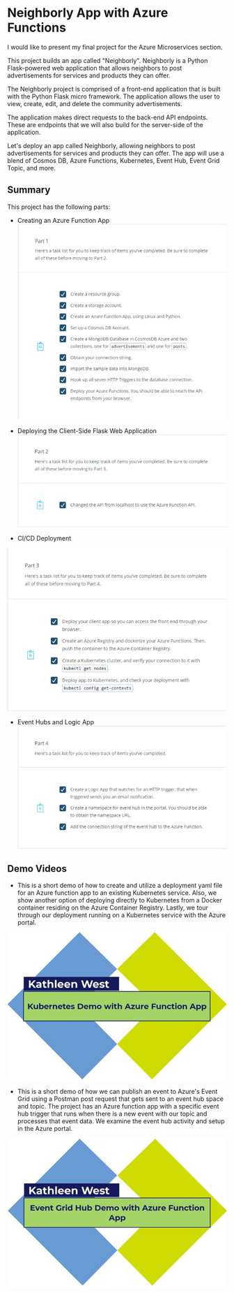 # Neighborly App with Azure Functions


I would like to present my final project for the Azure Microservices section. 

This project builds an app called "Neighborly". Neighborly is a Python Flask-powered web application that allows neighbors to post advertisements for services and products they can offer.

The Neighborly project is comprised of a front-end application that is built with the Python Flask micro framework. The application allows the user to view, create, edit, and delete the community advertisements.

The application makes direct requests to the back-end API endpoints. These are endpoints that we will also build for the server-side of the application.

Let's deploy an app called Neighborly, allowing neighbors to post advertisements for services and products they can offer. The app will use a blend of Cosmos DB, Azure Functions, Kubernetes, Event Hub, Event Grid Topic, and more.

## Summary

This project has the following parts:

- Creating an Azure Function App
![Creating an Azure Function App](images/part1.jpg)

- Deploying the Client-Side Flask Web Application
![Deploying the Client-Side Flask Web Application](images/part2.jpg)

- CI/CD Deployment

![CI/CD Deployment](images/part3.jpg)

- Event Hubs and Logic App
![Event Hubs and Logic App](images/part4.jpg)

## Demo Videos

- This is a short demo of how to create and utilize a deployment yaml file for an Azure function app to an existing Kubernetes service. Also, we show another option of deploying directly to Kubernetes from a Docker container residing on the Azure Container Registry. Lastly, we tour through our deployment running on a Kubernetes service with the Azure portal.

[![Watch the demo video](/images/HowtoDeployAzureFunctionApptoKubernetesServiceDemoTitle.jpg)](https://www.youtube.com/watch?v=2cij2zvIdXY "Video Demo - How to Deploy Azure Function App to Kubernetes Service Demo")

- This is a short demo of how we can publish an event to Azure's Event Grid using a Postman post request that gets sent to an event hub space and topic. The project has an Azure function app with a specific event hub trigger that runs when there is a new event with our topic and processes that event data. We examine the event hub activity and setup in the Azure portal. 

[![Watch the demo video](/images/EventGridHubAzureFunctionsDemoTitle.jpg)](https://www.youtube.com/watch?v=lbUYQxOyZmQ "Video Demo - Event Grid Hub and Azure Function Project Demo")

